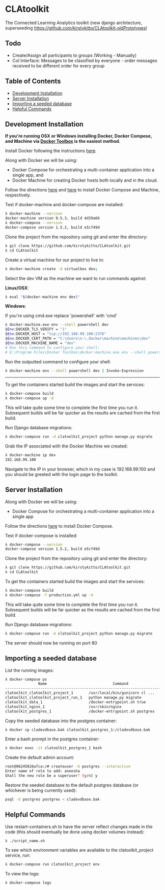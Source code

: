 CLAtoolkit
========

The Connected Learning Analytics toolkit (new django architecture, superseeding https://github.com/kirstykitto/CLAtoolkit-oldPrototypes)

## Todo
- Create/Assign all participants to groups (Working - Manually)
- CoI Interface: Messages to be classified by everyone - order messages received to be different order for every group

## Table of Contents
- [Development Installation](https://github.com/kirstykitto/CLAtoolkit#development-installation)
- [Server Installation](https://github.com/kirstykitto/CLAtoolkit#server-installation)
- [Importing a seeded database](https://github.com/kirstykitto/CLAtoolkit#importing-a-seeded-database)
- [Helpful Commands](https://github.com/kirstykitto/CLAtoolkit#helpful-commands)

Development Installation
---------

**If you're running OSX or Windows installing Docker, Docker Compose, and Machine via [Docker Toolbox](https://www.docker.com/docker-toolbox) is the easiest method.**

Install Docker following the instructions [here](https://docs.docker.com/engine/installation/).

Along with Docker we will be using:
- Docker Compose for orchestrating a multi-container application into a single app, and
- Docker Machine for creating Docker hosts both locally and in the cloud.

Follow the directions [here](https://docs.docker.com/compose/install/) and [here](https://docs.docker.com/machine/#installation) to install Docker Compose and Machine, respectively.

Test if docker-machine and docker-compose are installed:

```bash
λ docker-machine --version
docker-machine version 0.5.3, build 4d39a66
λ docker-compose --version
docker-compose version 1.5.2, build e5cf49d
```

Clone the project from the repository using git and enter the directory:

```bash
λ git clone https://github.com/kirstykitto/CLAtoolkit.git
λ cd CLAtoolkit
```

Create a virtual machine for our project to live in:

```bash
λ docker-machine create -d virtualbox dev;
```

Select the dev VM as the machine we want to run commands against:

**Linux/OSX**:
```bash
λ eval "$(docker-machine env dev)"
```

**Windows**:

If you're using cmd.exe replace 'powershell' with 'cmd'

```bash
λ docker-machine.exe env --shell powershell dev
$Env:DOCKER_TLS_VERIFY = "1"
$Env:DOCKER_HOST = "tcp://192.168.99.100:2376"
$Env:DOCKER_CERT_PATH = "C:\Users\n-\.docker\machine\machines\dev"
$Env:DOCKER_MACHINE_NAME = "dev"
# Run this command to configure your shell:
# E:\Program Files\Docker Toolbox\docker-machine.exe env --shell powershell dev | Invoke-Expression
```

Run the outputted command to configure your shell:

```bash
λ docker-machine env --shell powershell dev | Invoke-Expression
```
---

To get the containers started build the images and start the services:

```bash
λ docker-compose build
λ docker-compose up -d
```

This will take quite some time to complete the first time you run it. Subsequent builds will be far quicker as the results are cached from the first build.

Run Django database migrations:

```bash
λ docker-compose run -d clatoolkit_project python manage.py migrate
```

Grab the IP associated with the Docker Machine we created:
```bash
λ docker-machine ip dev
192.168.99.100
```

Navigate to the IP in your browser, which in my case is 192.168.99.100 and you should be greeted with the login page to the toolkit.


Server Installation
---------

Along with Docker we will be using:
- Docker Compose for orchestrating a multi-container application into a single app

Follow the directions [here](https://docs.docker.com/machine/#installation) to install Docker Compose.

Test if docker-compose is installed:

```bash
λ docker-compose --version
docker-compose version 1.5.2, build e5cf49d
```

Clone the project from the repository using git and enter the directory:

```bash
λ git clone https://github.com/kirstykitto/CLAtoolkit.git
λ cd CLAtoolkit
```

To get the containers started build the images and start the services:

```bash
λ docker-compose build
λ docker-compose -f production.yml up -d
```

This will take quite some time to complete the first time you run it. Subsequent builds will be far quicker as the results are cached from the first build.

Run Django database migrations:

```bash
λ docker-compose run -d clatoolkit_project python manage.py migrate
```

The server should now be running on port 80

Importing a seeded database
--------

List the running images:

```bash
λ docker-compose ps
               Name                              Command               State           Ports
-----------------------------------------------------------------------------------------------------
clatoolkit_clatoolkit_project_1       /usr/local/bin/gunicorn cl ...   Up      8000/tcp
clatoolkit_clatoolkit_project_run_1   python manage.py migrate         Up      8000/tcp
clatoolkit_data_1                     /docker-entrypoint.sh true       Up      5432/tcp
clatoolkit_nginx_1                    /usr/sbin/nginx                  Up      0.0.0.0:80->80/tcp
clatoolkit_postgres_1                 /docker-entrypoint.sh postgres   Up      0.0.0.0:5432->5432/tcp
```

Copy the seeded database into the postgres container:

```bash
λ docker cp cladevdbase.bak clatoolkit_postgres_1:/cladevdbase.bak
```

Enter a bash prompt in the postgres container:

```bash
λ docker exec -it clatoolkit_postgres_1 bash
```

Create the default admin account:

```bash
root@96245826afca:/# createuser -U postgres --interactive
Enter name of role to add: aneesha
Shall the new role be a superuser? (y/n) y
```

Restore the seeded database to the default postgres database (or whichever is being currently used):

```bash
psql -U postgres postgres < cladevdbase.bak
```

Helpful Commands
--------

Use restart-containers.sh to have the server reflect changes made in the code (this should eventually be done using docker volumes instead):

```bash
λ ./script_name.sh
```

To see which environment variables are available to the clatoolkit_project service, run:

```bash
λ docker-compose run clatoolkit_project env
```

To view the logs:

```bash
λ docker-compose logs
```
